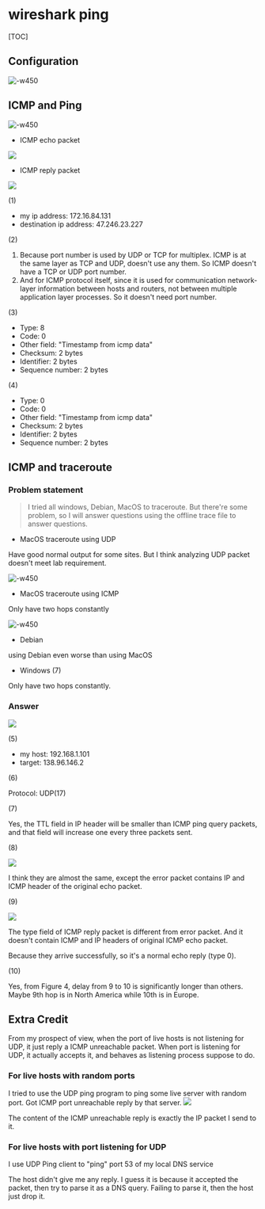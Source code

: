 # wireshark ping

\[TOC\]

## Configuration

![-w450](../.gitbook/assets/15434617393521.jpg)

## ICMP and Ping

![-w450](../.gitbook/assets/15434400159196.jpg)

* ICMP echo packet

![](../.gitbook/assets/15434407065298.jpg)

* ICMP reply packet

![](../.gitbook/assets/15434415093719.jpg)

\(1\)

* my ip address: 172.16.84.131
* destination ip address: 47.246.23.227

\(2\)

1. Because port number is used by UDP or TCP for multiplex. ICMP is at the same layer as TCP and UDP, doesn't use any them. So ICMP doesn't have a TCP or UDP port number.
2. And for ICMP protocol itself, since it is used for communication network-layer information between hosts and routers, not between multiple application layer processes. So it doesn't need port number.

\(3\)

* Type: 8
* Code: 0
* Other field: "Timestamp from icmp data"
* Checksum: 2 bytes
* Identifier: 2 bytes
* Sequence number: 2 bytes

\(4\)

* Type: 0
* Code: 0
* Other field: "Timestamp from icmp data"
* Checksum: 2 bytes
* Identifier: 2 bytes
* Sequence number: 2 bytes

## ICMP and traceroute

### Problem statement

> I tried all windows, Debian, MacOS to traceroute. But there're some problem, so I will answer questions using the offline trace file to answer questions.

* MacOS traceroute using UDP

Have good normal output for some sites. But I think analyzing UDP packet doesn't meet lab requirement.

![-w450](../.gitbook/assets/15434614891044.jpg)

* MacOS traceroute using ICMP

Only have two hops constantly

![-w450](../.gitbook/assets/15434618370238.jpg)

* Debian

using Debian even worse than using MacOS

* Windows \(7\)

Only have two hops constantly.

### Answer

![](../.gitbook/assets/15434633520485.jpg)

\(5\)

* my host: 192.168.1.101
* target: 138.96.146.2

\(6\)

Protocol: UDP\(17\)

\(7\)

Yes, the TTL field in IP header will be smaller than ICMP ping query packets, and that field will increase one every three packets sent.

\(8\)

![](../.gitbook/assets/15434637300610.jpg)

I think they are almost the same, except the error packet contains IP and ICMP header of the original echo packet.

\(9\)

![](../.gitbook/assets/15434639369514.jpg)

The type field of ICMP reply packet is different from error packet. And it doesn't contain ICMP and IP headers of original ICMP echo packet.

Because they arrive successfully, so it's a normal echo reply \(type 0\).

\(10\)

Yes, from Figure 4, delay from 9 to 10 is significantly longer than others. Maybe 9th hop is in North America while 10th is in Europe.

## Extra Credit

From my prospect of view, when the port of live hosts is not listening for UDP, it just reply a ICMP unreachable packet. When port is listening for UDP, it actually accepts it, and behaves as listening process suppose to do.

### For live hosts with random ports

I tried to use the UDP ping program to ping some live server with random port. Got ICMP port unreachable reply by that server. ![](../.gitbook/assets/15436309400100.jpg)

The content of the ICMP unreachable reply is exactly the IP packet I send to it.

### For live hosts with port listening for UDP

I use UDP Ping client to "ping" port 53 of my local DNS service

The host didn't give me any reply. I guess it is because it accepted the packet, then try to parse it as a DNS query. Failing to parse it, then the host just drop it.

